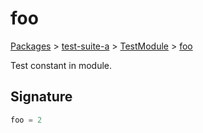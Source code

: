 # foo

[Packages](/) > [test-suite-a](/test-suite-a/) > [TestModule](/test-suite-a/testmodule-namespace/) > [foo](/test-suite-a/testmodule-namespace/foo-variable)

Test constant in module.

<h2 id="foo-signature">Signature</h2>

```typescript
foo = 2
```
